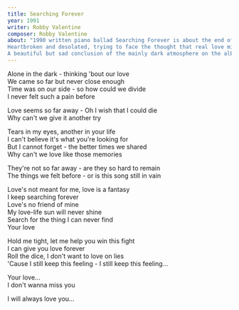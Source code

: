 ```yaml
---
title: Searching Forever
year: 1991
writer: Robby Valentine
composer: Robby Valentine
about: "1990 written piano ballad Searching Forever is about the end of a love .
Heartbroken and desolated, trying to face the thought that real love might not exist.
A beautiful but sad conclusion of the mainly dark atmosphere on the album."
---
```


<p>Alone in the dark - thinking 'bout our love<br />
We came so far but never close enough<br />
Time was on our side - so how could we divide<br />
I never felt such a pain before</p>

<p>Love seems so far away - Oh I wish that I could die<br />
Why can't we give it another try</p>

<p>Tears in my eyes, another in your life<br />
I can't believe it's what you're looking for<br />
But I cannot forget - the better times we shared<br />
Why can't we love like those memories</p>

<p>They're not so far away - are they so hard to remain<br />
The things we felt before - or is this song still in vain</p>

<p>Love's not meant for me, love is a fantasy<br />
I keep searching forever<br />
Love's no friend of mine<br />
My love-life sun will never shine<br />
Search for the thing I can never find<br />
Your love</p>

<p>Hold me tight, let me help you win this fight<br />
I can give you love forever<br />
Roll the dice, I don't want to love on lies<br />
'Cause I still keep this feeling - I still keep this feeling...</p>

<p>Your love...<br />
I don't wanna miss you</p>

<p>I will always love you...</p>